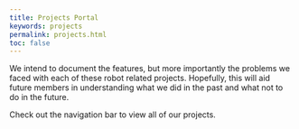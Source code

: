 ```yaml
---
title: Projects Portal
keywords: projects
permalink: projects.html
toc: false
---
```


We intend to document the features, but more importantly the problems we faced with each of these robot related projects. Hopefully, this will aid future members in understanding what we did in the past and what not to do in the future.

Check out the navigation bar to view all of our projects.
